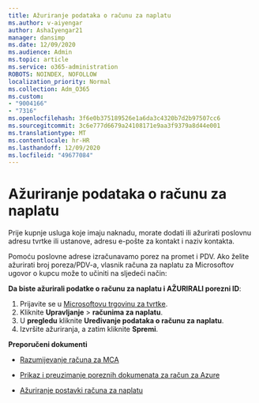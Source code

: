 ```yaml
---
title: Ažuriranje podataka o računu za naplatu
ms.author: v-aiyengar
author: AshaIyengar21
manager: dansimp
ms.date: 12/09/2020
ms.audience: Admin
ms.topic: article
ms.service: o365-administration
ROBOTS: NOINDEX, NOFOLLOW
localization_priority: Normal
ms.collection: Adm_O365
ms.custom:
- "9004166"
- "7316"
ms.openlocfilehash: 3f6e0b375189526e1a6da3c4320b7d2b97507cc6
ms.sourcegitcommit: 3c6e777d6679a24108171e9aa3f9379a8d44e001
ms.translationtype: MT
ms.contentlocale: hr-HR
ms.lasthandoff: 12/09/2020
ms.locfileid: "49677084"
---
```

# <a name="how-to-update-billing-account-information"></a>Ažuriranje podataka o računu za naplatu

Prije kupnje usluga koje imaju naknadu, morate dodati ili ažurirati poslovnu adresu tvrtke ili ustanove, adresu e-pošte za kontakt i naziv kontakta.

Pomoću poslovne adrese izračunavamo porez na promet i PDV. Ako želite ažurirati broj poreza/PDV-a, vlasnik računa za naplatu za Microsoftov ugovor o kupcu može to učiniti na sljedeći način:

**Da biste ažurirali podatke o računu za naplatu i AŽURIRALI porezni ID**:

1. Prijavite se u [Microsoftovu trgovinu za tvrtke](https://businessstore.microsoft.com/).
1. Kliknite **Upravljanje**  >  **računima za naplatu**.
1. U **pregledu** kliknite **Uređivanje podataka o računu za naplatu**.
1. Izvršite ažuriranja, a zatim kliknite **Spremi**. 

**Preporučeni dokumenti**

- [Razumijevanje računa za MCA](https://docs.microsoft.com/azure/cost-management-billing/understand/mca-understand-your-invoice)

- [Prikaz i preuzimanje poreznih dokumenata za račun za Azure](https://docs.microsoft.com/azure/cost-management-billing/understand/mca-download-tax-document)

- [Ažuriranje postavki računa za naplatu](https://docs.microsoft.com/microsoft-store/update-microsoft-store-for-business-account-settings)  
